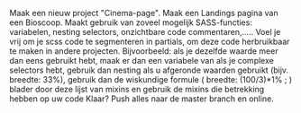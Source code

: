 Maak een nieuw project "Cinema-page". Maak een Landings pagina van een Bioscoop.
Maakt gebruik van zoveel mogelijk SASS-functies: variabelen, nesting selectors, onzichtbare code commentaren,..... Voel je vrij om je scss code te segmenteren in partials, om deze code herbruikbaar te maken in andere projecten. Bijvoorbeeld:
als je dezelfde waarde meer dan eens gebruikt hebt, maak er dan een variabele van
als je complexe selectors hebt, gebruik dan nesting
als u afgeronde waarden gebruikt (bijv. breedte: 33%), gebruik dan de wiskundige formule ( breedte: (100/3)*1% ; )
blader door deze lijst van mixins en gebruik de mixins die betrekking hebben op uw code
Klaar? Push alles naar de master branch en online.